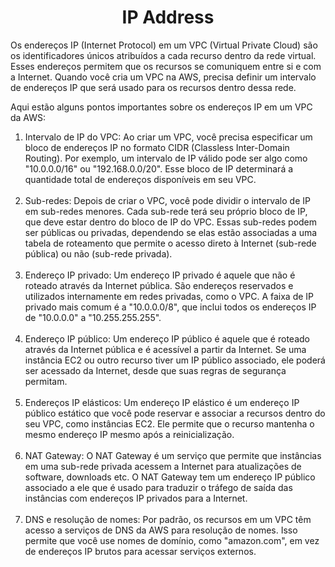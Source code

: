 <h1 align="center">IP Address</h1>


Os endereços IP (Internet Protocol) em um VPC (Virtual Private Cloud) são os identificadores únicos atribuídos a cada recurso dentro da rede virtual. Esses endereços permitem que os recursos se comuniquem entre si e com a Internet. Quando você cria um VPC na AWS, precisa definir um intervalo de endereços IP que será usado para os recursos dentro dessa rede.

Aqui estão alguns pontos importantes sobre os endereços IP em um VPC da AWS:

<ol>

<li>Intervalo de IP do VPC: Ao criar um VPC, você precisa especificar um bloco de endereços IP no formato CIDR (Classless Inter-Domain Routing). Por exemplo, um intervalo de IP válido pode ser algo como "10.0.0.0/16" ou "192.168.0.0/20". Esse bloco de IP determinará a quantidade total de endereços disponíveis em seu VPC.</li><br>

<li>Sub-redes: Depois de criar o VPC, você pode dividir o intervalo de IP em sub-redes menores. Cada sub-rede terá seu próprio bloco de IP, que deve estar dentro do bloco de IP do VPC. Essas sub-redes podem ser públicas ou privadas, dependendo se elas estão associadas a uma tabela de roteamento que permite o acesso direto à Internet (sub-rede pública) ou não (sub-rede privada).</li><br>

<li>Endereço IP privado: Um endereço IP privado é aquele que não é roteado através da Internet pública. São endereços reservados e utilizados internamente em redes privadas, como o VPC. A faixa de IP privado mais comum é a "10.0.0.0/8", que inclui todos os endereços IP de "10.0.0.0" a "10.255.255.255".</li><br>

<li>Endereço IP público: Um endereço IP público é aquele que é roteado através da Internet pública e é acessível a partir da Internet. Se uma instância EC2 ou outro recurso tiver um IP público associado, ele poderá ser acessado da Internet, desde que suas regras de segurança permitam.</li><br>

<li>Endereços IP elásticos: Um endereço IP elástico é um endereço IP público estático que você pode reservar e associar a recursos dentro do seu VPC, como instâncias EC2. Ele permite que o recurso mantenha o mesmo endereço IP mesmo após a reinicialização.</li><br>

<li>NAT Gateway: O NAT Gateway é um serviço que permite que instâncias em uma sub-rede privada acessem a Internet para atualizações de software, downloads etc. O NAT Gateway tem um endereço IP público associado a ele que é usado para traduzir o tráfego de saída das instâncias com endereços IP privados para a Internet.</li><br>

<li>DNS e resolução de nomes: Por padrão, os recursos em um VPC têm acesso a serviços de DNS da AWS para resolução de nomes. Isso permite que você use nomes de domínio, como "amazon.com", em vez de endereços IP brutos para acessar serviços externos.</li><br>

</ol>